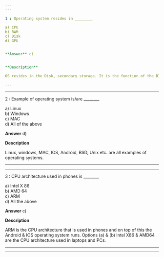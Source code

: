 ```yaml
---
---

1 : Operating system resides in ________

a) CPU  
b) RAM  
c) Disk  
d) GPU  


**Answer** c)


**Description**

OS resides in the Disk, secondary storage. It is the function of the BIOS to load the OS to the RAM. Every time you switch on the computer this happens. This is because the primary memory or RAM is volatile and data is lost when power off. Option (a) CPU is the Central Processing Unit of the computer. Option (b) RAM is the primary memory & OS is loaded into the RAM. Option (d) GPU is the one which controls the display of the device.

---
```

---


2 : Example of operating system is/are ________

a) Linux  
b) Windows  
c) MAC  
d) All of the above 


**Answer** d)


**Description**

Linux, windows, MAC, IOS, Android, BSD, Unix etc. are all examples of operating systems.

---
---


3 : CPU architecture used in phones is ________

a) Intel X 86  
b) AMD 64  
c) ARM  
d) All the above  


**Answer** c)


**Description**

ARM is the CPU architecture that is used in phones and on top of this the Android & IOS operating system runs. Options (a) & (b) Intel X86 & AMD64 are the CPU architecture used in laptops and PCs.

---
---

